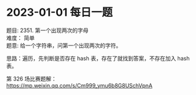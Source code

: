 # 2023-01-01 每日一题


题目: 2351. 第一个出现两次的字母  
难度： 简单  
题意: 给一个字符串，问第一个出现两次的字符。  


思路：遍历，先判断是否存在 hash 表，存在了就找到答案，不存在加入 hash 表。   


第 326 场比赛题解：https://mp.weixin.qq.com/s/Cm999_ymu6b8G8USchVpnA